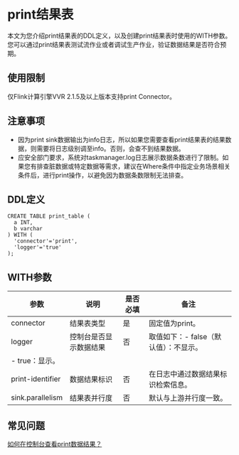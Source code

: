 # print结果表

本文为您介绍print结果表的DDL定义，以及创建print结果表时使用的WITH参数。您可以通过print结果表测试流作业或者调试生产作业，验证数据结果是否符合预期。

## 使用限制

仅Flink计算引擎VVR 2.1.5及以上版本支持print Connector。

## 注意事项

-   因为print sink数据输出为info日志，所以如果您需要查看print结果表的结果数据，则需要将日志级别调至info。否则，会查不到结果数据。
-   应安全部门要求，系统对taskmanager.log日志展示数据条数进行了限制。如果您有排查脏数据或特定数据等需求，建议在Where条件中指定业务场景相关条件后，进行print操作，以避免因为数据条数限制无法排查。

## DDL定义

```
CREATE TABLE print_table (
  a INT,
  b varchar
) WITH (
  'connector'='print',
  'logger'='true'
);
```

## WITH参数

|参数|说明|是否必填|备注|
|--|--|----|--|
|connector|结果表类型|是|固定值为print。|
|logger|控制台是否显示数据结果|否|取值如下：-   false（默认值）：不显示。
-   true：显示。 |
|print-identifier|数据结果标识|否|在日志中通过数据结果标识检索信息。|
|sink.parallelism|结果表并行度|否|默认与上游并行度一致。|

## 常见问题

[如何在控制台查看print数据结果？](/cn.zh-CN/Flink全托管/常见问题.md)

